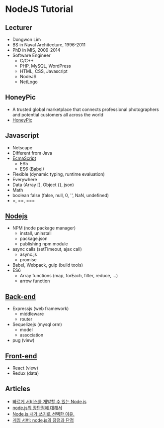 # NodeJS Tutorial


## Lecturer
- Dongwon Lim
- BS in Naval Architecture, 1996-2011
- PhD in MIS, 2009-2014
- Software Engineer
  - C/C++
  - PHP, MySQL, WordPress
  - HTML, CSS, Javascript
  - NodeJS
  - NetLogo


## HoneyPic
- A trusted global marketplace that connects professional photographers and potential customers all across the world
- [HoneyPic](https://honeypic.com)


## Javascript
- Netscape
- Different from Java
- [EcmaScript](https://en.wikipedia.org/wiki/ECMAScript)
  - ES5
  - ES6 ([Babel](https://babeljs.io/))
- Flexible (dynamic typing, runtime evaluation)
- Everywhere
- Data (Array [], Object {}, json)
- Math
- boolean false (false, null, 0, '', NaN, undefined)
- =, ==, ===


## [Nodejs](./nodejs/README.md)
- NPM (node package manager)
  - install, uninstall
  - package.json
  - publishing npm module
- async calls (setTimeout, ajax call)
  - async.js
  - promise
- Babel, Webpack, gulp (build tools)
- ES6
  - Array functions (map, forEach, filter, reduce, ...)
  - arrow function


## [Back-end](./backend.md)
- Expressjs (web framework)
  - middleware
  - router
- Sequelizejs (mysql orm)
  - model
  - association
- pug (view)


## [Front-end](./frontend.md)
- React (view)
- Redux (data)


## Articles
- [빠르게 서비스를 개발할 수 있는 Node.js](http://d2.naver.com/helloworld/4994500)
- [node.js의 장단점에 대해서](http://bcho.tistory.com/876)
- [Node.js 내가 쓰기로 선택한 이유.](https://vinebrancho.wordpress.com/2014/03/24/node-js-%EB%82%B4%EA%B0%80-%EC%93%B0%EA%B8%B0%EB%A1%9C-%EC%84%A0%ED%83%9D%ED%95%9C-%EC%9D%B4%EC%9C%A0/)
- [게임 서버: node.js의 장점과 단점](https://gamecodingschool.org/2015/05/21/%EA%B2%8C%EC%9E%84-%EC%84%9C%EB%B2%84-node-js%EC%9D%98-%EC%9E%A5%EC%A0%90%EA%B3%BC-%EB%8B%A8%EC%A0%90/)
